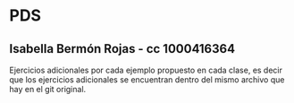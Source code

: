 # PDS
## Isabella Bermón Rojas - cc 1000416364
Ejercicios adicionales por cada ejemplo propuesto en cada clase, es decir que los ejercicios adicionales se encuentran dentro del mismo archivo que hay en el git original.


